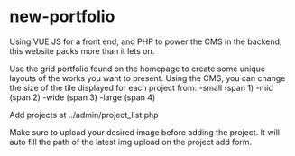 # new-portfolio

Using VUE JS for a front end, and PHP to power the CMS in the backend, this website packs more than it lets on.

Use the grid portfolio found on the homepage to create some unique layouts of the works you want to present. Using the CMS, you can change the size of the tile displayed for each project from:
-small (span 1)
-mid (span 2)
-wide (span 3)
-large (span 4)

Add projects at ../admin/project_list.php

Make sure to upload your desired image before adding the project. It will auto fill the path of the latest img upload on the project add form.